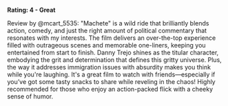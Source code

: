 **Rating: 4 - Great**

Review by @mcart_5535: "Machete" is a wild ride that brilliantly blends action, comedy, and just the right amount of political commentary that resonates with my interests. The film delivers an over-the-top experience filled with outrageous scenes and memorable one-liners, keeping you entertained from start to finish. Danny Trejo shines as the titular character, embodying the grit and determination that defines this gritty universe. Plus, the way it addresses immigration issues with absurdity makes you think while you're laughing. It's a great film to watch with friends—especially if you’ve got some tasty snacks to share while reveling in the chaos! Highly recommended for those who enjoy an action-packed flick with a cheeky sense of humor.